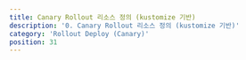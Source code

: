 ```yaml
---
title: Canary Rollout 리소스 정의 (kustomize 기반)
description: '0. Canary Rollout 리소스 정의 (kustomize 기반)'
category: 'Rollout Deploy (Canary)'
position: 31
---
```

